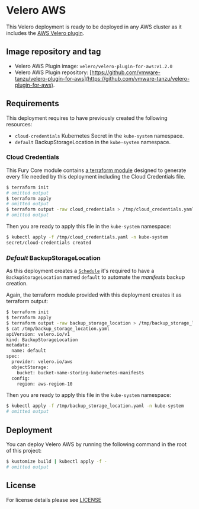 # Velero AWS

This Velero deployment is ready to be deployed in any AWS cluster as it includes the
[AWS Velero plugin](https://github.com/vmware-tanzu/velero-plugin-for-aws/tree/v1.2.0).

## Image repository and tag

- Velero AWS Plugin image: `velero/velero-plugin-for-aws:v1.2.0`
- Velero AWS Plugin repository:
[https://github.com/vmware-tanzu/velero-plugin-for-aws](https://github.com/vmware-tanzu/velero-plugin-for-aws).


## Requirements

This deployment requires to have previously created the following resources:

- `cloud-credentials` Kubernetes Secret in the `kube-system` namespace.
- `default` BackupStorageLocation in the `kube-system` namespace.


### Cloud Credentials

This Fury Core module contains [a terraform module](../../../modules/aws-velero) designed to generate every file needed
by this deployment including the Cloud Credentials file.

```bash
$ terraform init
# omitted output
$ terraform apply
# omitted output
$ terraform output -raw cloud_credentials > /tmp/cloud_credentials.yaml
# omitted output
```

Then you are ready to apply this file in the `kube-system` namespace:

```bash
$ kubectl apply -f /tmp/cloud_credentials.yaml -n kube-system
secret/cloud-credentials created
```


### *Default* BackupStorageLocation

As this deployment creates a [`Schedule`](../velero-base/schedule.yaml) it's required to have a `BackupStorageLocation`
named `default` to automate the *manifests* backup creation.

Again, the terraform module provided with this deployment creates it as terraform output:

```bash
$ terraform init
$ terraform apply
$ terraform output -raw backup_storage_location > /tmp/backup_storage_location.yaml
$ cat /tmp/backup_storage_location.yaml
apiVersion: velero.io/v1
kind: BackupStorageLocation
metadata:
  name: default
spec:
  provider: velero.io/aws
  objectStorage:
    bucket: bucket-name-storing-kubernetes-manifests
  config:
    region: aws-region-10
```

Then you are ready to apply this file in the `kube-system` namespace:

```bash
$ kubectl apply -f /tmp/backup_storage_location.yaml -n kube-system
# omitted output
```

## Deployment

You can deploy Velero AWS by running the following command in the root of this project:

```bash
$ kustomize build | kubectl apply -f -
# omitted output
```

## License

For license details please see [LICENSE](../../../LICENSE)
